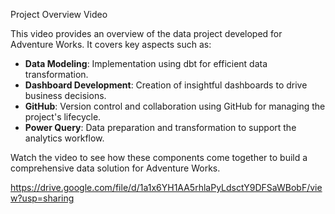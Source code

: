 Project Overview Video

This video provides an overview of the data project developed for Adventure Works. It covers key aspects such as:

- **Data Modeling**: Implementation using dbt for efficient data transformation.
- **Dashboard Development**: Creation of insightful dashboards to drive business decisions.
- **GitHub**: Version control and collaboration using GitHub for managing the project's lifecycle.
- **Power Query**: Data preparation and transformation to support the analytics workflow.

Watch the video to see how these components come together to build a comprehensive data solution for Adventure Works.

https://drive.google.com/file/d/1a1x6YH1AA5rhlaPyLdsctY9DFSaWBobF/view?usp=sharing
